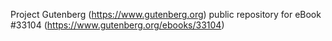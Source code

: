 Project Gutenberg (https://www.gutenberg.org) public repository for eBook #33104 (https://www.gutenberg.org/ebooks/33104)
